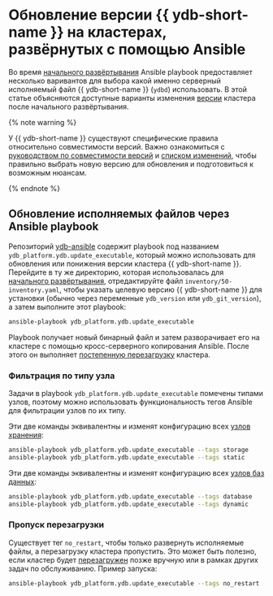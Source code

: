 # Обновление версии {{ ydb-short-name }} на кластерах, развёрнутых с помощью Ansible

Во время [начального развёртывания](initial-deployment.md) Ansible playbook предоставляет несколько варивантов для выбора какой именно серверный исполняемый файл {{ ydb-short-name }} (`ydbd`) использовать. В этой статье объясняются доступные варианты изменения [версии](../../downloads/index.md) кластера после начального развёртывания.

{% note warning %}

У {{ ydb-short-name }} существуют специфические правила относительно совместимости версий. Важно ознакомиться с [руководством по совместимости версий](../manual/upgrade.md#version-compatability) и [списком изменений](../../changelog-server.md), чтобы правильно выбрать новую версию для обновления и подготовиться к возможным нюансам.

{% endnote %}

## Обновление исполняемых файлов через Ansible playbook

Репозиторий [ydb-ansible](https://github.com/ydb-platform/ydb-ansible) содержит playbook под названием `ydb_platform.ydb.update_executable`, который можно использовать для обновления или понижения версии кластера {{ ydb-short-name }}. Перейдите в ту же директорию, которая использовалась для [начального развёртывания](initial-deployment.md), отредактируйте файл `inventory/50-inventory.yaml`, чтобы указать целевую версию {{ ydb-short-name }} для установки (обычно через переменные `ydb_version` или `ydb_git_version`), а затем выполните этот playbook:

```bash
ansible-playbook ydb_platform.ydb.update_executable
```

Playbook получает новый бинарный файл и затем разворачивает его на кластере с помощью кросс-серверного копирования Ansible. После этого он выполняет [постепенную перезагрузку](restart.md) кластера.

### Фильтрация по типу узла

Задачи в playbook `ydb_platform.ydb.update_executable` помечены типами узлов, поэтому можно использовать функциональность тегов Ansible для фильтрации узлов по их типу.

Эти две команды эквивалентны и изменят конфигурацию всех [узлов хранения](../../concepts/glossary.md#storage-node):

```bash
ansible-playbook ydb_platform.ydb.update_executable --tags storage
ansible-playbook ydb_platform.ydb.update_executable --tags static
```

Эти две команды эквивалентны и изменят конфигурацию всех [узлов баз данных](../../concepts/glossary.md#database-node):

```bash
ansible-playbook ydb_platform.ydb.update_executable --tags database
ansible-playbook ydb_platform.ydb.update_executable --tags dynamic
```

### Пропуск перезагрузки

Существует тег `no_restart`, чтобы только развернуть исполняемые файлы, а перезагрузку кластера пропустить. Это может быть полезно, если кластер будет [перезагружен](restart.md) позже вручную или в рамках других задач по обслуживанию. Пример запуска:

```bash
ansible-playbook ydb_platform.ydb.update_executable --tags no_restart
```